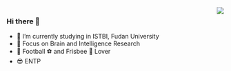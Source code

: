 <img align="right" src="https://github-readme-stats.vercel.app/api?username=Star-UU-Wang&show_icons=true&icon_color=CE1D2D&text_color=718096&bg_color=ffffff&hide_title=true" />

### Hi there 👋

- 🔭 I’m currently studying in ISTBI, Fudan University
- 🧠 Focus on Brain and Intelligence Research
- 🏃 Football ⚽️ and Frisbee 🥏 Lover
- 😎 ENTP

<!--
**Star-UU-Wang/Star-UU-Wang** is a ✨ _special_ ✨ repository because its `README.md` (this file) appears on your GitHub profile.

Here are some ideas to get you started:

- 🔭 I’m currently working on ...
- 🌱 I’m currently learning ...
- 👯 I’m looking to collaborate on ...
- 🤔 I’m looking for help with ...
- 💬 Ask me about ...
- 📫 How to reach me: ...
- 😄 Pronouns: ...
- ⚡ Fun fact: ...
-->
